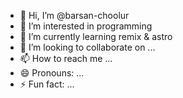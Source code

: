 - 👋 Hi, I’m @barsan-choolur
- 👀 I’m interested in programming
- 🌱 I’m currently learning remix & astro 
- 💞️ I’m looking to collaborate on ...
- 📫 How to reach me ...
- 😄 Pronouns: ...
- ⚡ Fun fact: ...

<!---
barsan-t/barsan-t is a ✨ special ✨ repository because its `README.md` (this file) appears on your GitHub profile.
You can click the Preview link to take a look at your changes.
--->

